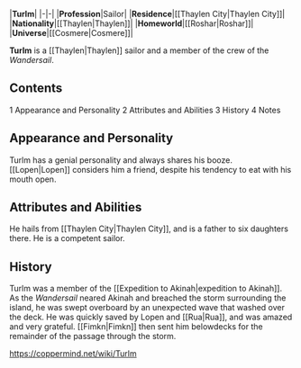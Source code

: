 |**Turlm**|
|-|-|
|**Profession**|Sailor|
|**Residence**|[[Thaylen City\|Thaylen City]]|
|**Nationality**|[[Thaylen\|Thaylen]]|
|**Homeworld**|[[Roshar\|Roshar]]|
|**Universe**|[[Cosmere\|Cosmere]]|

**Turlm** is a [[Thaylen\|Thaylen]] sailor and a member of the crew of the *Wandersail*.

## Contents

1 Appearance and Personality
2 Attributes and Abilities
3 History
4 Notes


## Appearance and Personality
Turlm has a genial personality and always shares his booze. [[Lopen\|Lopen]] considers him a friend, despite his tendency to eat with his mouth open.

## Attributes and Abilities
He hails from [[Thaylen City\|Thaylen City]], and is a father to six daughters there. He is a competent sailor.

## History
Turlm was a member of the [[Expedition to Akinah\|expedition to Akinah]]. As the *Wandersail* neared Akinah and breached the storm surrounding the island, he was swept overboard by an unexpected wave that washed over the deck. He was quickly saved by Lopen and [[Rua\|Rua]], and was amazed and very grateful. [[Fimkn\|Fimkn]] then sent him belowdecks for the remainder of the passage through the storm.



https://coppermind.net/wiki/Turlm